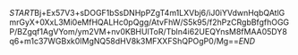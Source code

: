 $START$Bj+Ex57V3+sDOGF1bSsDNHpPZgT4m1LXVbj6/iJ0iYVdwnHqbQAtlGmrGyX+0XxL3Mi0eMfHQALHc0pQgg/AtvFhW/S5k95/f2hPzCRgbBfgfhOGGP/BZgqf1AgVYom/ym2VM+nv0KBHUlToR/Tbln4i62UEQYnsM8fMAA05DY8q6+m1c37WGBxk0IMgNQ58dHV8k3MFXXFShQPOgP0/Mg==$END$